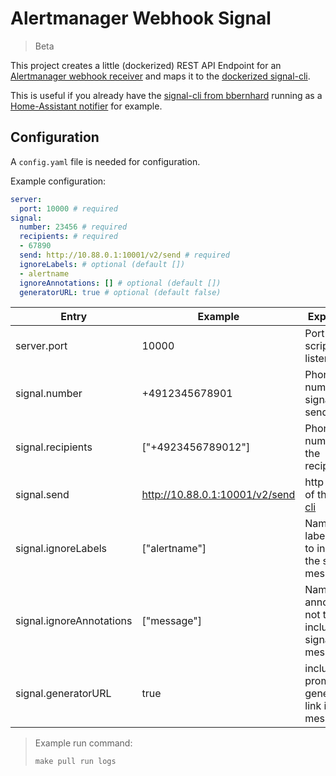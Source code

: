 # Alertmanager Webhook Signal

> Beta

This project creates a little (dockerized) REST API Endpoint for an [Alertmanager webhook receiver](https://prometheus.io/docs/alerting/latest/configuration/#webhook_config)
and maps it to the [dockerized signal-cli](https://github.com/bbernhard/signal-cli-rest-api).

This is useful if you already have the [signal-cli from bbernhard](https://github.com/bbernhard/signal-cli-rest-api) running as a [Home-Assistant notifier](https://www.home-assistant.io/integrations/signal_messenger/) for example.

## Configuration

A `config.yaml` file is needed for configuration.

Example configuration:

```yaml
server:
  port: 10000 # required
signal:
  number: 23456 # required
  recipients: # required
  - 67890
  send: http://10.88.0.1:10001/v2/send # required
  ignoreLabels: # optional (default [])
  - alertname
  ignoreAnnotations: [] # optional (default [])
  generatorURL: true # optional (default false)
```

Entry | Example | Explanation | Required
-|-|-|-
server.port | 10000 | Port the script should listen on | yes
signal.number | +4912345678901 | Phone number of signal cli sender | yes
signal.recipients | ["+4923456789012"] | Phone number(s) of the recipients | yes
signal.send | http://10.88.0.1:10001/v2/send | http endpoint of the [signal cli](https://github.com/bbernhard/signal-cli-rest-api) | yes
signal.ignoreLabels | ["alertname"] | Name of label(s) not to include in the signal message | no
signal.ignoreAnnotations | ["message"] | Name of annotation(s) not to include in the signal message | no
signal.generatorURL | true | include prometheus generator link in signal message | no

> Example run command:
>
> `make pull run logs`
